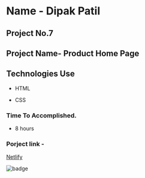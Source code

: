 # Name - Dipak Patil

## Project No.7

## Project Name- Product Home Page

## Technologies Use

- HTML

- CSS

### Time To Accomplished.

- 8 hours

### Porject link -

[Netlify](https://liveclass-project-7.netlify.app/)

![badge](https://img.shields.io/badge/Live--class-Project--8-green)
